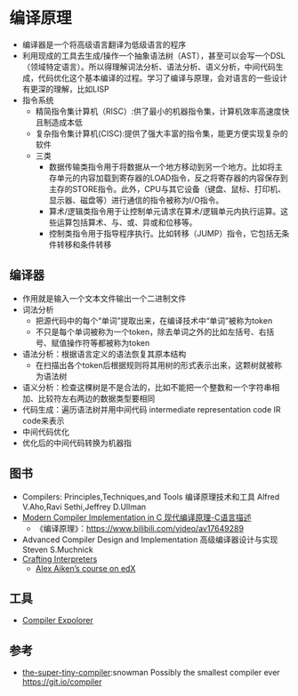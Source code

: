 # 编译原理

* 编译器是一个将高级语言翻译为低级语言的程序
* 利用现成的工具去生成/操作一个抽象语法树（AST），甚至可以会写一个DSL（领域特定语言）。所以得理解词法分析、语法分析、语义分析，中间代码生成，代码优化这个基本编译的过程。学习了编译与原理，会对语言的一些设计有更深的理解，比如LISP
* 指令系统
  - 精简指令集计算机（RISC）:供了最小的机器指令集，计算机效率高速度快且制造成本低
  - 复杂指令集计算机(CISC):提供了强大丰富的指令集，能更方便实现复杂的软件
  - 三类
    + 数据传输类指令用于将数据从一个地方移动到另一个地方。比如将主存单元的内容加载到寄存器的LOAD指令，反之将寄存器的内容保存到主存的STORE指令。此外，CPU与其它设备（键盘、鼠标、打印机、显示器、磁盘等）进行通信的指令被称为I/O指令。
    + 算术/逻辑类指令用于让控制单元请求在算术/逻辑单元内执行运算。这些运算包括算术、与、或、异或和位移等。
    + 控制类指令用于指导程序执行。比如转移（JUMP）指令，它包括无条件转移和条件转移

## 编译器

* 作用就是输入一个文本文件输出一个二进制文件
* 词法分析
  - 把源代码中的每个“单词”提取出来，在编译技术中“单词”被称为token
  - 不只是每个单词被称为一个token，除去单词之外的比如左括号、右括号、赋值操作符等都被称为token
* 语法分析：根据语言定义的语法恢复其原本结构
  - 在扫描出各个token后根据规则将其用树的形式表示出来，这颗树就被称为语法树
* 语义分析：检查这棵树是不是合法的，比如不能把一个整数和一个字符串相加、比较符左右两边的数据类型要相同
* 代码生成：遍历语法树并用中间代码 intermediate representation code IR code来表示
* 中间代码优化
* 优化后的中间代码转换为机器指

## 图书

* Compilers: Principles,Techniques,and Tools 编译原理技术和工具 Alfred V.Aho,Ravi Sethi,Jeffrey D.Ullman
* [Modern Compiler Implementation in C  现代编译原理-C语言描述](https://www.cs.princeton.edu/~appel/modern/c/)
  - 《编译原理》：<https://www.bilibili.com/video/av17649289>
* Advanced Compiler Design and Implementation 高级编译器设计与实现 Steven S.Muchnick
* [Crafting Interpreters](https://craftinginterpreters.com/contents.html)
  - [Alex Aiken’s course on edX](https://www.edx.org/course/compilers)

## 工具

* [Compiler Expolorer](https://godbolt.org/)

## 参考

* [the-super-tiny-compiler](https://github.com/jamiebuilds/the-super-tiny-compiler):snowman Possibly the smallest compiler ever <https://git.io/compiler>
